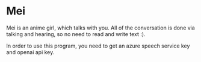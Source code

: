 # Mei
Mei is an anime girl, which talks with you. All of the conversation is done via talking and hearing, so no need to read and write text :).

In order to use this program, you need to get an azure speech service key and openai api key.
